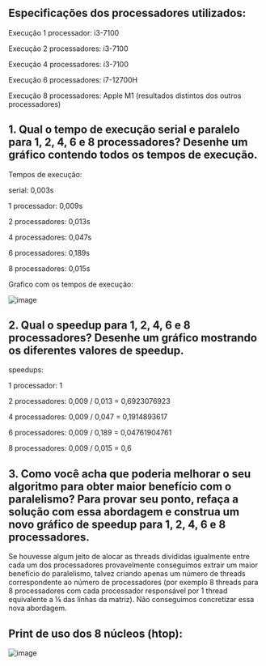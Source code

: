 ## Especificações dos processadores utilizados:

Execução 1 processador: i3-7100 

Execução 2 processadores: i3-7100 

Execução 4 processadores: i3-7100 

Execução 6 processadores: i7-12700H

Execução 8 processadores: Apple M1 (resultados distintos dos outros processadores)


## 1. Qual o tempo de execução serial e paralelo para 1, 2, 4, 6 e 8 processadores? Desenhe um gráfico contendo todos os tempos de execução.

Tempos de execução:

serial: 0,003s

1 processador: 0,009s

2 processadores: 0,013s

4 processadores: 0,047s

6 processadores: 0,189s

8 processadores: 0,015s

Grafico com os tempos de execução:

![image](https://github.com/erikhsu08/computacao-paralela/assets/83241823/7a0bd738-d2ad-4710-9662-a73ba83ff80b)


## 2. Qual o speedup para 1, 2, 4, 6 e 8 processadores? Desenhe um gráfico mostrando os diferentes valores de speedup.

speedups:

1 processador: 1

2 processadores: 0,009 / 0,013 = 0,6923076923

4 processadores: 0,009 / 0,047 = 0,1914893617

6 processadores: 0,009 / 0,189 = 0,04761904761

8 processadores: 0,009 / 0,015 = 0,6

## 3. Como você acha que poderia melhorar o seu algoritmo para obter maior benefício com o paralelismo? Para provar seu ponto, refaça a solução com essa abordagem e construa um novo gráfico de speedup para 1, 2, 4, 6 e 8 processadores.

Se houvesse algum jeito de alocar as threads divididas igualmente entre cada um dos processadores provavelmente conseguimos extrair um maior benefício do paralelismo, talvez criando apenas um número de threads correspondente ao número de processadores (por exemplo 8 threads para 8 processadores com cada processador responsável por 1 thread equivalente a ⅛ das linhas da matriz). Não conseguimos concretizar essa nova abordagem.




## Print de uso dos 8 núcleos (htop):

![image](https://github.com/erikhsu08/computacao-paralela/assets/83241823/383bc160-0ea7-437c-9b67-a7211a9fe6a2)

